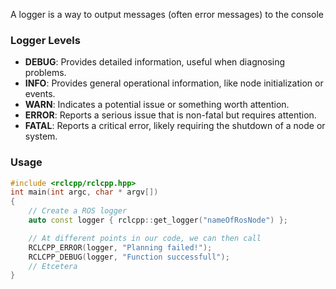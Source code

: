 A logger is a way to output messages (often error messages) to the console

### Logger Levels

- **DEBUG**: Provides detailed information, useful when diagnosing problems.
- **INFO**: Provides general operational information, like node initialization or events.
- **WARN**: Indicates a potential issue or something worth attention.
- **ERROR**: Reports a serious issue that is non-fatal but requires attention.
- **FATAL**: Reports a critical error, likely requiring the shutdown of a node or system.

### Usage
```c++
#include <rclcpp/rclcpp.hpp>
int main(int argc, char * argv[]) 
{
	// Create a ROS logger
	auto const logger { rclcpp::get_logger("nameOfRosNode") };

	// At different points in our code, we can then call 
	RCLCPP_ERROR(logger, "Planning failed!");
	RCLCPP_DEBUG(logger, "Function successfull");
	// Etcetera
}

```